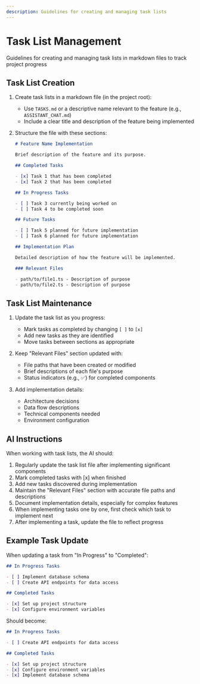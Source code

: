 ```yaml
---
description: Guidelines for creating and managing task lists
---
```


# Task List Management

Guidelines for creating and managing task lists in markdown files to track project progress

## Task List Creation

1. Create task lists in a markdown file (in the project root):
   - Use `TASKS.md` or a descriptive name relevant to the feature (e.g., `ASSISTANT_CHAT.md`)
   - Include a clear title and description of the feature being implemented

2. Structure the file with these sections:
   ```markdown
   # Feature Name Implementation
   
   Brief description of the feature and its purpose.
   
   ## Completed Tasks
   
   - [x] Task 1 that has been completed
   - [x] Task 2 that has been completed
   
   ## In Progress Tasks
   
   - [ ] Task 3 currently being worked on
   - [ ] Task 4 to be completed soon
   
   ## Future Tasks
   
   - [ ] Task 5 planned for future implementation
   - [ ] Task 6 planned for future implementation
   
   ## Implementation Plan
   
   Detailed description of how the feature will be implemented.
   
   ### Relevant Files
   
   - path/to/file1.ts - Description of purpose
   - path/to/file2.ts - Description of purpose
   ```

## Task List Maintenance

1. Update the task list as you progress:
   - Mark tasks as completed by changing `[ ]` to `[x]`
   - Add new tasks as they are identified
   - Move tasks between sections as appropriate

2. Keep "Relevant Files" section updated with:
   - File paths that have been created or modified
   - Brief descriptions of each file's purpose
   - Status indicators (e.g., ✅) for completed components

3. Add implementation details:
   - Architecture decisions
   - Data flow descriptions
   - Technical components needed
   - Environment configuration

## AI Instructions

When working with task lists, the AI should:

1. Regularly update the task list file after implementing significant components
2. Mark completed tasks with [x] when finished
3. Add new tasks discovered during implementation
4. Maintain the "Relevant Files" section with accurate file paths and descriptions
5. Document implementation details, especially for complex features
6. When implementing tasks one by one, first check which task to implement next
7. After implementing a task, update the file to reflect progress

## Example Task Update

When updating a task from "In Progress" to "Completed":

```markdown
## In Progress Tasks

- [ ] Implement database schema
- [ ] Create API endpoints for data access

## Completed Tasks

- [x] Set up project structure
- [x] Configure environment variables
```

Should become:

```markdown
## In Progress Tasks

- [ ] Create API endpoints for data access

## Completed Tasks

- [x] Set up project structure
- [x] Configure environment variables
- [x] Implement database schema
```

